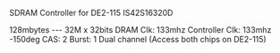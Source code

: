 SDRAM Controller for DE2-115
IS42S16320D

128mbytes --- 32M x 32bits
DRAM Clk: 133mhz
Controller Clk: 133mhz -150deg
CAS: 2
Burst: 1
Dual channel (Access both chips on DE2-115)	